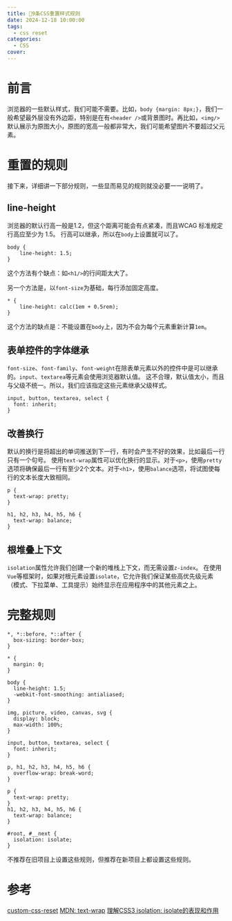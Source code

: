 ```yaml
---
title: 📃9条CSS重置样式规则
date: 2024-12-18 10:00:00
tags:
  - css reset
categories:
  - CSS
cover: 
---
```


# 前言
浏览器的一些默认样式，我们可能不需要。比如，`body {margin: 8px;}`，我们一般希望最外层没有外边距，特别是在有`<header />`或背景图时。再比如，`<img/>`默认展示为原图大小，原图的宽高一般都非常大，我们可能希望图片不要超过父元素。
# 重置的规则
接下来，详细讲一下部分规则，一些显而易见的规则就没必要一一说明了。
## line-height
浏览器的默认行高一般是1.2，但这个距离可能会有点紧凑，而且WCAG 标准规定行高应至少为 1.5。
行高可以继承，所以在`body`上设置就可以了。
```
body {
    line-height: 1.5;
}
```
这个方法有个缺点：如`<h1/>`的行间距太大了。

另一个方法是，以`font-size`为基础，每行添加固定高度。
```
* {
    line-height: calc(1em + 0.5rem);
}
```
这个方法的缺点是：不能设置在`body`上，因为不会为每个元素重新计算`1em`。
## 表单控件的字体继承
`font-size`、`font-family`、`font-weight`在除表单元素以外的控件中是可以继承的。`input`、`textarea`等元素会使用浏览器默认值。
这不合理，默认值太小，而且与父级不统一。所以，我们应该指定这些元素继承父级样式。
```
input, button, textarea, select {
  font: inherit;
}
```
## 改善换行
默认的换行是将超出的单词推送到下一行，有时会产生不好的效果，比如最后一行只有一个句号。
使用`text-wrap`属性可以优化换行的显示。对于`<p>`，使用`pretty`选项将确保最后一行有至少2个文本。对于`<h1>`，使用`balance`选项，将试图使每行的文本长度大致相同。
```
p {
  text-wrap: pretty;
}

h1, h2, h3, h4, h5, h6 {
  text-wrap: balance;
}
```
## 根堆叠上下文
`isolation`属性允许我们创建一个新的堆栈上下文，而无需设置`z-index`。
在使用`Vue`等框架时，如果对根元素设置`isolate`，它允许我们保证某些高优先级元素（模式、下拉菜单、工具提示）始终显示在应用程序中的其他元素之上。

# 完整规则
```
*, *::before, *::after {
  box-sizing: border-box;
}

* {
  margin: 0;
}

body {
  line-height: 1.5;
  -webkit-font-smoothing: antialiased;
}

img, picture, video, canvas, svg {
  display: block;
  max-width: 100%;
}

input, button, textarea, select {
  font: inherit;
}

p, h1, h2, h3, h4, h5, h6 {
  overflow-wrap: break-word;
}

p {
  text-wrap: pretty;
}
h1, h2, h3, h4, h5, h6 {
  text-wrap: balance;
}

#root, #__next {
  isolation: isolate;
}
```
不推荐在旧项目上设置这些规则，但推荐在新项目上都设置这些规则。
# 参考
[custom-css-reset](https://www.joshwcomeau.com/css/custom-css-reset/)
[MDN: text-wrap](https://developer.mozilla.org/en-US/docs/Web/CSS/text-wrap)
[理解CSS3 isolation: isolate的表现和作用](https://www.zhangxinxu.com/wordpress/2016/01/understand-css3-isolation-isolate/)